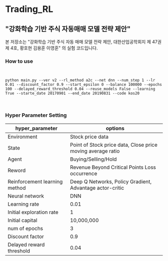 # Trading_RL

## "강화학습 기반 주식 자동매매 모델 전략 제안"

본 저장소는 "강화학습 기반 주식 자동 매매 모델 전략 제안, 대한산업공학회지 제 47권 제 4호, 황호현 김용훈 이영훈" 의 실험 코드입니다.

### How to use

<pre>
<code>

python main.py --ver v2 --rl_method a2c --net dnn --num_step 1 --lr 0.01 --discount_factor 0.9 --start_epsilon 0 --balance 100000 --epochs 100 --delayed_reward_threshold 0.04 --reuse_models False --learning True --starte_date 20170901 --end_date 20190831 --code kos20 

</code>
</pre>

### Hyper Parameter Setting

|hyper_parameter|options|
|------|---|
|Environment|Stock price data|
|State|Point of Stock price data, Close price moving average ratio|
|Agent|Buying/Selling/Hold|
|Reword|Revenue Beyond Critical Points Loss occurrence|
|Reinforcement learning method|Deep Q Networks, Policy Gradient, Advantage actor-critic|
|Neural network|DNN|
|Learning rate|0.01|
|Initial exploration rate|1|
|Initial capital|10,000,000|
|num of epochs|3|
|Discount factor|0.9|
|Delayed reward threshold|0.04|
